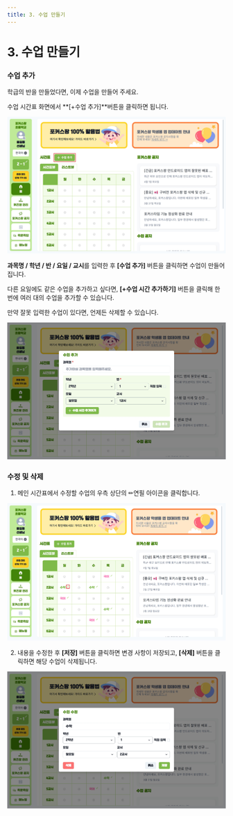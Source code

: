 ```yaml
---
title: 3. 수업 만들기
---
```


# 3. 수업 만들기

### 수업 추가

학급의 반을 만들었다면, 이제 수업을 만들어 주세요.

수업 시간표 화면에서 **[+수업 추가]**버튼을 클릭하면 됩니다.

![](/img/kr/elementary/teacher/03-01.jpg)

**과목명 / 학년 / 반 / 요일 / 교시**를 입력한 후 **[수업 추가]** 버튼을 클릭하면 수업이 만들어집니다.

다른 요일에도 같은 수업을 추가하고 싶다면, **[+수업 시간 추가하기]** 버튼을 클릭해 한 번에 여러 대의 수업을 추가할 수 있습니다.

만약 잘못 입력한 수업이 있다면, 언제든 삭제할 수 있습니다.

![](/img/kr/elementary/teacher/03-02.jpg)

### 수정 및 삭제

1. 메인 시간표에서 수정할 수업의 우측 상단의 ✏연필 아이콘을 클릭합니다.

![](/img/kr/elementary/teacher/03-03.jpg)

2. 내용을 수정한 후 **[저장]** 버튼을 클릭하면 변경 사항이 저장되고, **[삭제]** 버튼을 클릭하면 해당 수업이 삭제됩니다.

![](/img/kr/elementary/teacher/03-04.jpg)
